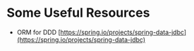 # Some Useful Resources

- ORM for DDD [https://spring.io/projects/spring-data-jdbc](https://spring.io/projects/spring-data-jdbc)
